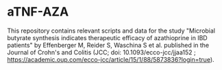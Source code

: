 # aTNF-AZA

This repository contains relevant scripts and data for the study "Microbial butyrate synthesis indicates therapeutic efficacy of azathioprine in IBD patients" by Effenberger M, Reider S, Waschina S et al. published in the Journal of Crohn's and Colitis (JCC; doi: 10.1093/ecco-jcc/jjaa152 ; https://academic.oup.com/ecco-jcc/article/15/1/88/5873836?login=true).


